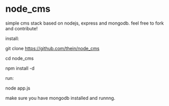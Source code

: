 node_cms
========

simple cms stack based on nodejs, express and mongodb. feel free to fork and contribute!

install:

git clone https://github.com/thein/node_cms

cd node_cms

npm install -d

run:

node app.js

make sure you have mongodb installed and runnng.